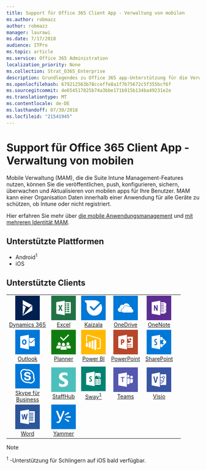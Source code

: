 ```yaml
---
title: Support für Office 365 Client App - Verwaltung von mobilen
ms.author: robmazz
author: robmazz
manager: laurawi
ms.date: 7/17/2018
audience: ITPro
ms.topic: article
ms.service: Office 365 Administration
localization_priority: None
ms.collection: Strat_O365_Enterprise
description: Grundlegendes zu Office 365 app-Unterstützung für die Verwaltung von mobilen Clients
ms.openlocfilehash: 679212563b78cceffe8a1f7b75672c5f355bcf6f
ms.sourcegitcommit: 4e654517825b74a3bbe171b915b134ba49231e2e
ms.translationtype: MT
ms.contentlocale: de-DE
ms.lasthandoff: 07/30/2018
ms.locfileid: "21541945"
---
```

# <a name="office-365-client-app-support---mobile-application-management"></a>Support für Office 365 Client App - Verwaltung von mobilen

Mobile Verwaltung (MAM), die die Suite Intune Management-Features nutzen, können Sie die veröffentlichen, push, konfigurieren, sichern, überwachen und Aktualisieren von mobilen apps für Ihre Benutzer. MAM kann einer Organisation Daten innerhalb einer Anwendung für alle Geräte zu schützen, ob Intune oder nicht registriert.

Hier erfahren Sie mehr über [die mobile Anwendungsmanagement](https://docs.microsoft.com/intune/mam-faq) und [mit mehreren Identität MAM](https://docs.microsoft.com/intune/app-protection-policy).

## <a name="supported-platforms"></a>Unterstützte Plattformen

 - Android<sup>1</sup>
 - iOS

## <a name="supported-clients"></a>Unterstützte Clients

| | | | | | |
|:---:|:---:|:---:|:---:|:---:|:---:|
| ![Symbol für Dynamics 365](images/o365-dynamics365-64x64.png) <br> [Dynamics 365](https://dynamics.microsoft.com) | ![Excel-Symbol](images/o365-excel-64x64.png) <br> [Excel](https://products.office.com/excel) | ![Kaizala-Symbol](images/o365-kaizala-64x64.png) <br> [Kaizala](https://products.office.com/en/business/microsoft-kaizala) | ![OneDrive for Business-Symbol](images/o365-OneDrive-64x64.png) <br> [OneDrive](https://products.office.com/onedrive-for-business/online-cloud-storage) | ![OneNote-Symbol](images/o365-OneNote-64x64.png) <br> [OneNote](https://products.office.com/onenote)
| ![Outlook-Symbol](images/o365-outlook-64x64.png) <br> [Outlook](https://products.office.com/outlook) | ![Planner-Symbol](images/o365-planner-64x64.png) <br> [Planner](https://products.office.com/business/task-management-software) | ![PowerBI-Symbol](images/o365-powerbi-64x64.png) <br> [Power BI](https://powerbi.microsoft.com) | ![PowerPoint-Symbol](images/o365-powerpoint-64x64.png) <br> [PowerPoint](https://products.office.com/powerpoint) | ![SharePoint-Symbol](images/o365-sharepoint-64x64.png) <br> [SharePoint](https://products.office.com/sharepoint)
| ![Skype für Business-Symbol](images/o365-skypeforbusiness-64x64.png) <br> [Skype für <br> Business](https://www.skype.com/business/) | ![StaffHub-Symbol](images/o365-staffhub-64x64.png) <br> [StaffHub](https://products.office.com/microsoft-staffhub/staff-scheduling-software) | ![Sway Symbol](images/o365-sway-64x64.png) <br> [Sway<sup>1</sup>](https://sway.com) | ![Symbol für Teams](images/o365-teams-64x64.png) <br> [Teams](https://products.office.com/microsoft-teams/group-chat-software) | ![Visio-Symbol](images/o365-visio-64x64.png) <br> [Visio](https://products.office.com/visio/flowchart-software)
| ![Word-Symbol](images/o365-word-64x64.png) <br> [Word](https://products.office.com/word) | ![Yammer-Symbol](images/o365-yammer-64x64.png) <br> [Yammer](https://products.office.com/yammer/yammer-overview)

> [!NOTE]
> <sup>1</sup> -Unterstützung für Schlingern auf iOS bald verfügbar.